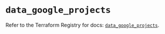 # `data_google_projects`

Refer to the Terraform Registry for docs: [`data_google_projects`](https://registry.terraform.io/providers/hashicorp/google/6.49.3/docs/data-sources/projects).
